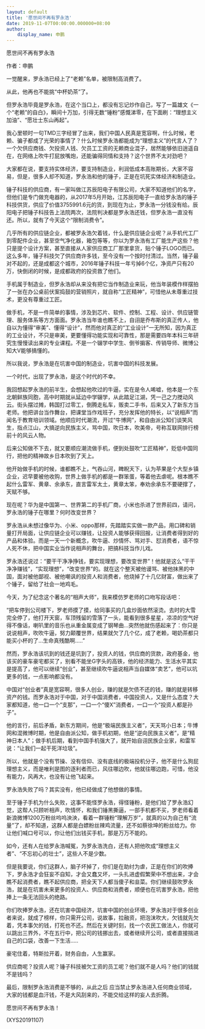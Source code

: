 ```yaml
---
layout: default
title: '愿世间不再有罗永浩'
date: 2019-11-07T00:00:00.000000+08:00
author:
    display_name: 申鹏
---
```


愿世间不再有罗永浩

作者：申鹏

一觉醒来，罗永浩已经上了“老赖”名单，被限制高消费了。

从此，他再也不能挑“中杯奶茶”了。

但罗永浩毕竟是罗永浩，在这个当口上，都没有忘记炒作自己，写了一篇雄文《一个“老赖”的自白》，瞬间十万加，引得无数“锤粉”感慨涕零，在下面刷：“理想主义加油”、“愿壮士东山再起”。

我心里顿时一句TMD三字经冒了出来，我们中国人民真是宽容啊，什么时候，老赖、骗子都成了光荣的事情了？什么时候罗永浩都能成为“理想主义”的代言人了？一个欠供应商钱、欠投资人钱、欠员工工资的无赖商业混子，居然能够依旧逍遥自在，在网络上吹牛打屁放嘴炮，还能骗得同情和支持？这个世界不太对劲吧？

大家都在说，要支持实体经济，要支持制造业，利润低成本高账期长，大家不容易，但是，很多人却不知道，罗永浩和他的锤子，正是在坑死实体经济和制造业。

锤子科技的供应商，有一家叫做江苏辰阳电子有限公司，大家不知道他们的名字，但他们是专门做充电器的，从2017年5月开始，江苏辰阳电子一直给罗永浩的锤子科技供货，供应了价值3755991.6元的货，到现在为止，罗永浩一分钱没有给。辰阳电子把锤子科技告上法院两次，法院判决都是罗永浩还钱，但罗永浩一直没有还。所以，就有了今天这个“限制消费令”。

几乎所有的供应链企业，都被罗永浩欠着钱，什么是供应链企业呢？从手机代工厂到零配件企业，甚至空气净化器，箱包等等，你以为罗永浩有工厂能生产这些？他只是提个设计方案，甚至直接从人家供应商工厂那里拿货，贴个锤子LOGO而已。这么多年，锤子科技欠了供应商许多钱，至今没有一个按时付清过。当然，锤子最对不起的，还是成都这个城市，2016年锤子科技一年亏掉6个亿，净资产只有20万，快倒闭的时候，是成都政府的投资救了他们。

手机属于制造业，但罗永浩却从来没有把它当作制造业来玩，他当年装模作样摆拍了一张在办公桌前伏案捣鼓的营销照片，就自称“工匠精神”，可惜他从未尊重过技术，更没有尊重过工匠。

做手机，不是一件简单的事情，涉及到芯片、软件、控制、工程、设计、供应链管理、服务体系等方方面面。罗永浩当年谁也瞧不上，自诩是乔布斯的真正传人，他自以为懂得“审美”、懂得“设计”，然而他对真正的“工业设计”一无所知，因为真正的工业设计，不只是审美，更要懂得功能实现和可靠性，那是需要四年本科三年研究生慢慢读出来的专业课程。不是一个辍学中学生、倒爷掮客、传销导师、微博公知大V能够搞懂的。

所以我说，罗永浩是在坑害中国的制造业，坑害中国的科技发展。

一个时代，出现了罗永浩，是这个时代的不幸。

我回想起罗永浩的前半生，会想起他吹过的牛逼，实在是令人唏嘘，他本是一个东北朝鲜族同胞，高中时期就从延边中学辍学，从此踏足江湖，凭一己之力搅动风云。街头摆过摊，韩国打过零工，倒腾走私车，贩卖二手书，后来又入了新东方当老师。他把讲台当作舞台，把课堂当作戏班子，充分发挥他的特长，以“说相声”而闻名于教育培训领域。他顺应时代潮流，开过“牛博网”，和自由派公知们谈笑风生，指点江山，大搞逆向民族主义，骂中国，吹日本，吹美帝，号称互联网排行榜前十的风云人物。

后来公知做不下去，就又要顺应潮流做手机，便到处鼓吹“工匠精神”，贬低中国同行，把他的精神故乡日本吹到了天上。

他开始做手机的时候，谁都瞧不上，气吞山河，睥睨天下，认为苹果是个大型乡镇企业，迟早要被他收购，世界上做手机的都是一群笨蛋，等着他去虐呢。根本瞧不起什么雷军、黄章、余承东，直言雷军太土，黄章太笨，奉劝余承东不要硬撑了，天赋不够。

现在呢？华为是中国第一、世界第二的手机厂商，小米也杀进了世界前四，请问，罗永浩的锤子在哪里？何时改变世界？

罗永浩从未想过像华为、小米、oppo那样，先踏踏实实做一款产品，用口碑和销量打开局面，让供应链企业可以赚钱，让投资人能够获得回报，让消费者得到好的产品和体验。而是一天一个新概念，吹牛逼、炒情怀、骂对手、怼消费者，语不惊人死不休，把中国实业当作说相声的舞台，把搞科技当作儿戏。

罗永浩还说过：“要干干净净挣钱，要实现理想，要改变世界”！他就是这么“干干净净赚钱”，“实现理想”，“改变世界”的。就在这个整天被他谩骂、被他抹黑的中国，面对被他鄙视、被他嘲讽的投资人和消费者，他烧掉了十几亿财富，做出来了个锤子，留给了社会一地鸡毛。

今天，为了纪念这个著名的“相声大师”，我来模仿罗老师的口吻写段话吧：

“把车停到公司楼下，罗老师摸了摸，给同事买的几盒炒面依然滚烫。去时的大雪完全停了，他打开天窗，车顶残留的雪落了一头，能看到很多星星，凉凉的空气好得不像话，喇叭里的音乐也从重金属变成了钢琴曲…突然他就伤感起来了：你只是说说相声，吹吹牛逼，努力颠覆世界，结果就欠了几个亿，成了老赖，喝奶茶都只能买小杯的了…生命真残酷啊.....”

然而，罗永浩该坑到的钱还是坑到了，投资人的钱，供应商的货款，政府基金，他该买的豪车豪宅都买了，别看不能坐G字头的高铁，他的经济能力、生活水平其实是提高了，他可以继续“创业”，甚至继续吹牛逼说相声当自媒体“卖艺”，他可以坑更多的钱，一点影响都没有。

中国对“创业者”真是宽容啊，很多人创业，赚的就是欠债不还的钱，赚的就是转移资产的钱。而罗永浩对于中国，对于中国消费者，中国投资人，又是什么态度？大家都知道，他一口一个“支那”，一口一个“傻X”消费者，一口一个“投资人都是孙子”。

他的言行，前后矛盾，新东方期间，他是“极端民族主义者”，天天骂小日本；牛博网和混微博时期，他是自由派公知，做手机初期，他是“逆向民族主义者”，是“精神日本人”；做手机后期，看到中国手机强大了，就开始自诩民族企业家，和雷军说：“让我们一起干死洋垃圾”。

所以，他就是个没有节操、没有信仰、没有底线的极端投机分子，他不是什么狗屁理想主义，而是唯利是图的逐利者而已，风往哪边吹，他就往哪边跑，可惜，他没有能力，风再大，也没有让他飞起来。

罗永浩失败了吗？其实没有，他已经做成了他想做的事情。

至于锤子手机为什么失败，这事不能怪罗永浩，得怪锤粉，是他们给了罗永浩幻觉，这帮人只顾听相声，吹情怀，和我们锤黑撕逼，一部手机都不买，罗老师看着新浪微博1200万粉丝呜呜泱泱，看着一群锤粉“理解万岁”，就真的以为自己有“流量”了，却不知道，这群人都是白嫖粉丝辣鸡流量，还不如蔡徐坤的粉丝给力。你让他们喊口号可以，你让他们出钱买手机，那是万万不能的。

如今，还有人在给罗永浩喊冤，为罗永浩洗白，还有人把他吹成“理想主义者”、“不忘初心的壮士”，这些人不是少数。

但是我要说，你们这群人，脑子坏掉了，你们是在助纣为虐，正是在你们的吹捧下，罗永浩才会狂妄不自知，才会又蠢又坏，一头扎进虚假繁荣中不想出来，才会瞧不起消费者，瞧不起供应商，把全天下人都当傻子和韭菜。你们继续鼓吹罗永浩，就是在坑害未来更多的投资人、供应商和消费者，顺便也在坑害罗永浩，把他捧上一条无法回头的绝路。

你们吹捧罗永浩，还在坑害中国经济，坑害中国的创业环境，罗永浩对于很多创业者来说，就成了榜样，你只需开公司，说故事，拉融资，把泡沫吹大，欠钱就先欠着，凭本事欠的钱，打死也不还。然后在关键时刻，找一个农民工做法人，你就可以跳出三界外，不在五行中，把公司的钱挪出去，或者继续开公司，或者直接揣进自己的口袋，改善一下生活.....

豪宅住着，特斯拉开着，财务自由，人生赢家。

供应商呢？投资人呢？锤子科技被欠工资的员工呢？他们就不是人吗？他们的钱就不是钱吗？

最后，限制罗永浩消费是不够的，从此之后 应当禁止罗永浩进入任何商业领域，大家的钱都是血汗钱，不是大风刮来的，不能交给这样的妄人去折腾。

愿世间不再有罗永浩！

(XYS20191107)

